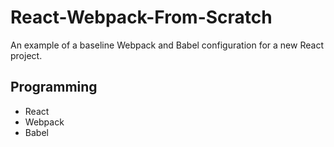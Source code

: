 # React-Webpack-From-Scratch
An example of a baseline Webpack and Babel configuration for a new React project.

## Programming
* React
* Webpack
* Babel